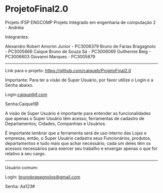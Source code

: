 # ProjetoFinal2.0
Projeto IFSP ENGCOMP
Projeto Integrado em engenharia de computação 2 - Andréia 

Integrantes:

Alexandro Robert Amorim Junior - PC3006379
Bruno de Farias Bragagnolo - PC3005666
Caique Bruno de Souza Sá - PC3006069
Guilherme Beig - PC3006603
Giovanni Marques - PC3005879

--------------------------------------------------------------------------------------------------------------------------------------------------------------------------------------------------------------------------------------------

Link para o projeto: https://github.com/caiqueb/ProjetoFinal2.0

Importante: Para ter a visão de Super Usuário, por favor utilize o Login e a Senha abaixo.

Login:caique@if.com

Senha:Caique1@

A visão de Super Usuário é importante para entender as funcionalidades que apenas o Super Usuário têm acesso, ferramentas de cadastro de Departamentos, Cidades, Companhias e Usuários.

É importante lembrar que a ferramenta será de uso interno das Lojas e empresas, então, o Super Usuário cadastra seus Funcionários, produtos, departamentos e tudo mais que achar necessário, cada um deles têm os acessos necessários 
para exercer seu trabalho e enxergar apenas o que for relativo à seu cargo.

--------------------------------------------------------------------------------------------------------------------------------------------------------------------------------------------------------------------------------------------

Usuário comum:

Login: brunobragagnolos@gmail.com

Senha: Aa123#

